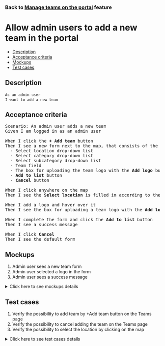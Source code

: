 ### Back to [Manage teams on the portal](../../) feature

# Allow admin users to add a new team in the portal

- [Description](#description)
- [Acceptance criteria](#acceptance-criteria)
- [Mockups](#mockups)
- [Test cases](#test-cases)

## Description

    As an admin user
    I want to add a new team

## Acceptance criteria

<pre>
Scenario: An admin user adds a new team
Given I am logged in as an admin user

When I click the <b>+ Add team</b> button
Then I see a new form next to the map, that consists of the following elements:
  - Select location drop-down list
  - Select category drop-down list
  - Select subcategory drop-down list
  - Team field
  - The box for uploading the team logo with the <b>Add logo</b> button
  - <b>Add to list</b> button
  - <b>Cancel</b> button

When I click anywhere on the map
Then I see the <b>Select location</b> is filled in according to the selected location on the map

When I add a logo and hover over it
Then I see the box for uploading a team logo with the <b>Add logo</b> button

When I complete the form and click the <b>Add to list</b> button
Then I see a success message

When I click <b>Cancel</b>
Then I see the default form
</pre>

## Mockups

1. Admin user sees a new team form
2. Admin user selected a logo in the form
3. Admin user sees a success message

<details>
  <summary>Click here to see mockups details</summary>

**1. Admin user sees a new team form:**

![Admin user sees a new team form](/products/sport_news_portal/web_application_features/manage_the_teams/images/new_team_form.png)

**2. Admin user selected a logo in the form:**

![Admin user selected a logo in the form](/products/sport_news_portal/web_application_features/manage_the_teams/images/new_team_form_with_logo.png)

**3. Admin user sees a success message:**

![Admin user sees a success message](/products/sport_news_portal/web_application_features/manage_the_teams/images/success_message.png)

</details>

## Test cases

1. Verify the possibility to add team by +Add team button on the Teams page
2. Verify the possibility to cancel adding the team on the Teams page
3. Verify the possibility to select the location by clicking on the map

<details>
  <summary>Click here to see test cases details</summary>

### **#1. Verify the possibility to add team by +Add team button on the Teams page**

|Preconditions|Steps|Expected result
--------------|-----|----------
|- Log in by admin account</br>- Go to the <b>Teams</b> configuration page|1) Click on the <b>+Add team</b> button</br>2) Complete the form and click <b>Add to list</b>|2) A success message appears and the team is added to the top of the list|

### **#2. Verify the possibility to cancel adding the team on the Teams page**

|Preconditions|Steps|Expected result
--------------|-----|----------
|- Log in by admin account</br>- Go to the <b>Teams</b> configuration page|1) Click on the <b>+Add team</b> button</br>2) Complete the form</br>3) Click <b>Cancel</b>|3) The default form for viewing teams is shown|

### **#3. Verify the possibility to select the location by clicking on the map**

|Preconditions|Steps|Expected result
--------------|-----|----------
|- Log in by admin account</br>- Go to the <b>Teams</b> configuration page|1) Click on the <b>+Add team</b> button</br>2) Click anywhere on the map</br>3) Complete the form</br>4) Click <b>Add to list</b>|2) Select the Location dropdown is filled according to the selected location on the map</br>4) A success message appears and the team is added to the top of the list|

</details>
